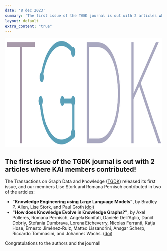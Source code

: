 ```yaml
---
date: '8 dec 2023'
summary: 'The first issue of the TGDK journal is out with 2 articles where KAI members contributed!'
layout: default
extra_content: "true"
---
```



<center>
<div style="text-align: center; display:inline-block; vertical-align:top;"><img src="/images/news/tgdk_logo.png" width="1191" height="351"></div>
</center>

## The first issue of the TGDK journal is out with 2 articles where KAI members contributed!

The Transactions on Graph Data and Knowledge (<a href="https://tgdk.org">TGDK</a>) released its first issue, and our members Lise Stork and Romana Pernisch contributed in two of the articles:
* <b>"Knowledge Engineering using Large Language Models"</b>, by Bradley P. Allen, Lise Stork, and Paul Groth (<a href="https://doi.org/10.4230/TGDK.1.1.3">doi</a>)
* <b>"How does Knowledge Evolve in Knowledge Graphs?"</b>, by Axel Polleres, Romana Pernisch, Angela Bonifati, Daniele Dell'Aglio, Daniil Dobriy, Stefania Dumbrava, Lorena Etcheverry, Nicolas Ferranti, Katja Hose, Ernesto Jiménez-Ruiz, Matteo Lissandrini, Ansgar Scherp, Riccardo Tommasini, and Johannes Wachs. (<a href = "https://doi.org/10.4230/TGDK.1.1.11">doi</a>)

Congratulations to the authors and the journal!
